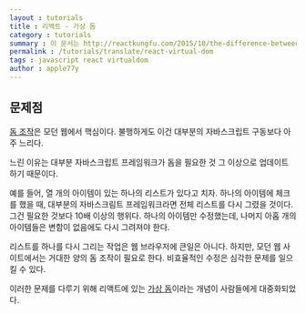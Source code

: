 ```yaml
---
layout : tutorials
title : 리액트 - 가상 돔
category : tutorials
summary : 이 문서는 http://reactkungfu.com/2015/10/the-difference-between-virtual-dom-and-dom/ 를 번역한 내용입니다.
permalink : /tutorials/translate/react-virtual-dom
tags : javascript react virtualdom
author : apple77y
---
```


## 문제점

[돔 조작](https://github.com/FEDevelopers/tech.description/wiki/돔-조작)은 모던 웹에서 핵심이다. 불행하게도 이건 대부분의 자바스크립트 구동보다 아주 느리다.

느린 이유는 대부분 자바스크립트 프레임워크가 돔을 필요한 것 그 이상으로 업데이트 하기 때문이다.

예를 들어, 열 개의 아이템이 있는 하나의 리스트가 있다고 치자. 하나의 아이템에 체크를 했을 때, 대부분의 자바스크림트 프레임워크라면 전체 리스트를 다시 그렸을 것이다. 그건 필요한 것보다 10배 이상의 행위다. 하나의 아이템만 수정했는데, 나머지 아홉 개의 아이템들은 변함이 없음에도 다시 그려져야 한다.

리스트를 하나를 다시 그리는 작업은 웹 브라우저에 큰일은 아니다. 하지만, 모던 웹 사이트에서는 거대한 양의 돔 조작이 필요로 한다. 비효율적인 수정은 심각한 문제를 일으킬 수 있다.

이러한 문제를 다루기 위해 리액트에 있는 [가상 돔](https://github.com/FEDevelopers/tech.description/wiki/가상-돔과-돔의-차이점)이라는 개념이 사람들에게 대중화되었다.

